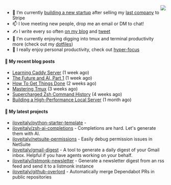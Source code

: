 <img align="right" src="https://github-readme-stats.vercel.app/api?username=iloveitaly&show_icons=true&text_color=718096&hide_title=true"/>

- 🔭 I’m currently [building a new startup](https://mikebian.co/bye-stripe-on-to-the-next-adventure/) after selling my [last company](https://suitesync.io) to Stripe
- 📫 I love meeting new people, drop me an email or DM to chat!
- ✍️ I write every so often [on my blog](http://mikebian.co/) and [tweet](https://twitter.com/mike_bianco)
- 🌱 I’m currently enjoying digging into tmux and terminal productivity more (check out my [dotfiles](https://github.com/iloveitaly/dotfiles))
- 💬 I really enjoy personal productivity, check out [hyper-focus](https://github.com/iloveitaly/hyper-focus)

#### 📜 My recent blog posts


- [Learning Caddy Server](https://mikebian.co/learning-caddy-server/) (1 week ago)
- [The Future and AI, Part 1](https://mikebian.co/the-future-and-ai-part-1/) (1 week ago)
- [How To Get Things Done](https://mikebian.co/how-to-get-things-done/) (2 weeks ago)
- [Mastering Tmux](https://mikebian.co/mastering-tmux/) (3 weeks ago)
- [Supercharged Zsh Command History](https://mikebian.co/supercharged-zsh-command-history/) (4 weeks ago)
- [Building a High-Performance Local Server](https://mikebian.co/building-a-high-performance-local-server/) (1 month ago)

#### 🌱 My latest projects


- [iloveitaly/python-starter-template](https://github.com/iloveitaly/python-starter-template) - 
- [iloveitaly/zsh-ai-completions](https://github.com/iloveitaly/zsh-ai-completions) - Completions are hard. Let&#39;s generate them with AI.
- [iloveitaly/netsuite-permissions](https://github.com/iloveitaly/netsuite-permissions) - Easily debug permission issues in NetSuite
- [iloveitaly/gmail-digest](https://github.com/iloveitaly/gmail-digest) - A tool to generate a daily digest of your Gmail inbox. Helpful if you have agents working on your behalf.
- [iloveitaly/listmonk-newsletter](https://github.com/iloveitaly/listmonk-newsletter) - Generate a newsletter digest from an rss feed and send it to a listmonk instance
- [iloveitaly/github-overlord](https://github.com/iloveitaly/github-overlord) - Automatically merge Dependabot PRs in public repositories


